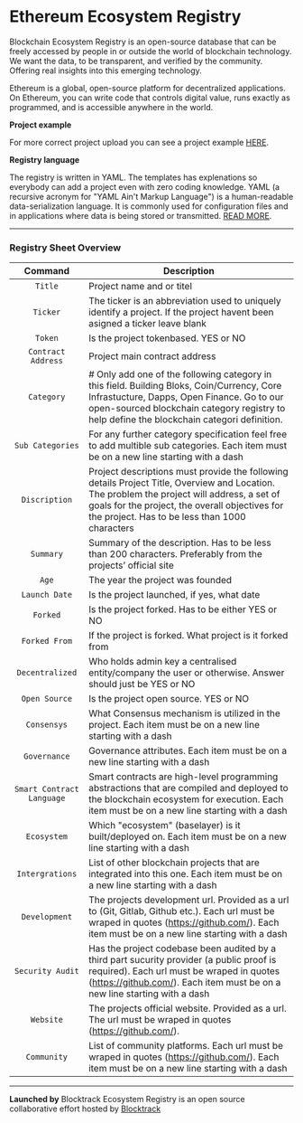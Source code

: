 # Ethereum Ecosystem Registry

Blockchain Ecosystem Registry is an open-source database that can be freely accessed by people in or outside the world of blockchain technology. We want the data, to be transparent, and verified by the community. Offering real insights into this emerging technology.

Ethereum is a global, open-source platform for decentralized applications. On Ethereum, you can write code that controls digital value, runs exactly as programmed, and is accessible anywhere in the world.

**Project example**

 For more correct project upload you can see a project example [HERE](https://gitlab.com/blcktrck/bt-registry/-/blob/master/projects/augur.yaml).

**Registry language**

 The registry is written in YAML. The templates has explenations so everybody can add a project even with zero coding knowledge. YAML (a recursive acronym for "YAML Ain't Markup Language") is a human-readable data-serialization language. It is commonly used for configuration files and in applications where data is being stored or transmitted. [READ MORE](https://en.wikipedia.org/wiki/YAML).

---

### Registry Sheet Overview

|    Command    | Description                                                                                                                                                                                                                                                                                   |
| :-----------: | ---------------------------------------------------------------------------------------------------------------------------------------------------------------------------------------------------------------------------------------------------------------------------------------------------------------------------------------------------------------------------------------------------------------------------------------------------------------------------------------------------------------------------------------------------- |
|  `Title`   | Project name and or titel          |
|  `Ticker`   | The ticker is an abbreviation used to uniquely identify a project. If the project havent been asigned a ticker leave blank          |
|  `Token`   | Is the project tokenbased. YES or NO          |
|  `Contract Address`   | Project main contract address          |
|  `Category`   | # Only add one of the following category in this field. Building Bloks, Coin/Currency, Core Infrastucture, Dapps, Open Finance. Go to our open-sourced blockchain category registry to help define the blockchain categori definition.          |
|  `Sub Categories`   | For any further category specification feel free to add multible sub categories. Each item must be on a new line starting with a dash          |
|  `Discription`   | Project descriptions must provide the following details Project Title, Overview and Location. The problem the project will address, a set of goals for the project, the overall objectives for the project. Has to be less than 1000 characters          |
|  `Summary`   | Summary of the description. Has to be less than 200 characters. Preferably from the projects’ official site          |
|  `Age`   | The year the project was founded          |
|  `Launch Date`   | Is the project launched, if yes, what date          |
|  `Forked`   | Is the project forked. Has to be either YES or NO          |
|  `Forked From`   | If the project is forked. What project is it forked from          |
|  `Decentralized`   | Who holds admin key a centralised entity/company the user or otherwise. Answer should just be YES or NO          |
|  `Open Source`   | Is the project open source. YES or NO          |
|  `Consensys`   | What Consensus mechanism is utilized in the project. Each item must be on a new line starting with a dash          |
|  `Governance`   | Governance attributes. Each item must be on a new line starting with a dash          |
|  `Smart Contract Language`   | Smart contracts are high-level programming abstractions that are compiled and deployed to the blockchain ecosystem for execution. Each item must be on a new line starting with a dash          |
|  `Ecosystem`   | Which "ecosystem" (baselayer) is it built/deployed on. Each item must be on a new line starting with a dash          |           
|  `Intergrations`   | List of other blockchain projects that are integrated into this one. Each item must be on a new line starting with a dash          |
|  `Development`   | The projects development url. Provided as a url to (Git, Gitlab, Github etc.). Each url must be wraped in quotes (https://github.com/). Each item must be on a new line starting with a dash          |
|  `Security Audit`   | Has the project codebase been audited by a third part sucurity provider (a public proof is required). Each url must be wraped in quotes (https://github.com/). Each item must be on a new line starting with a dash          |
|  `Website`   | The projects official website. Provided as a url. The url must be wraped in quotes (https://github.com/).          |
|  `Community`   | List of community platforms. Each url must be wraped in quotes (https://github.com/). Each item must be on a new line starting with a dash          |

---

**Launched by**
Blocktrack Ecosystem Registry is an open source collaborative effort hosted by [Blocktrack](https://beta.blocktrack.info)